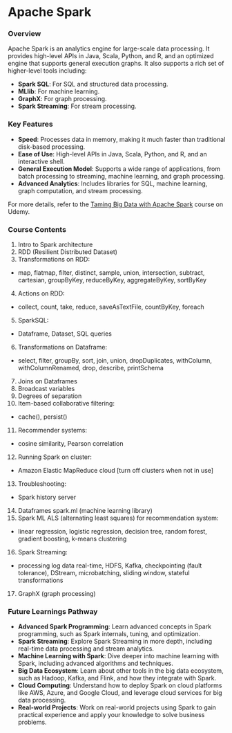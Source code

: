 # Apache Spark

### Overview

Apache Spark is an analytics engine for large-scale data processing. It provides high-level APIs in Java, Scala, Python, and R, and an optimized engine that supports general execution graphs. It also supports a rich set of higher-level tools including:

- **Spark SQL**: For SQL and structured data processing.
- **MLlib**: For machine learning.
- **GraphX**: For graph processing.
- **Spark Streaming**: For stream processing.

### Key Features

- **Speed**: Processes data in memory, making it much faster than traditional disk-based processing.
- **Ease of Use**: High-level APIs in Java, Scala, Python, and R, and an interactive shell.
- **General Execution Model**: Supports a wide range of applications, from batch processing to streaming, machine learning, and graph processing.
- **Advanced Analytics**: Includes libraries for SQL, machine learning, graph computation, and stream processing.

For more details, refer to the [Taming Big Data with Apache Spark](https://intel.udemy.com/course/taming-big-data-with-apache-spark-hands-on/learn/lecture/3708614#content) course on Udemy.

### Course Contents

1. Intro to Spark architecture
2. RDD (Resilient Distributed Dataset)
3. Transformations on RDD:
  - map, flatmap, filter, distinct, sample, union, intersection, subtract, cartesian, groupByKey, reduceByKey, aggregateByKey, sortByKey
4. Actions on RDD:
  - collect, count, take, reduce, saveAsTextFile, countByKey, foreach
5. SparkSQL:
  - Dataframe, Dataset, SQL queries
6. Transformations on Dataframe:
  - select, filter, groupBy, sort, join, union, dropDuplicates, withColumn, withColumnRenamed, drop, describe, printSchema
7. Joins on Dataframes
8. Broadcast variables
9. Degrees of separation
10. Item-based collaborative filtering:
   - cache(), persist()
11. Recommender systems:
   - cosine similarity, Pearson correlation
12. Running Spark on cluster:
   - Amazon Elastic MapReduce cloud [turn off clusters when not in use]
13. Troubleshooting:
   - Spark history server
14. Dataframes spark.ml (machine learning library)
15. Spark ML ALS (alternating least squares) for recommendation system:
   - linear regression, logistic regression, decision tree, random forest, gradient boosting, k-means clustering
16. Spark Streaming:
   - processing log data real-time, HDFS, Kafka, checkpointing (fault tolerance), DStream, microbatching, sliding window, stateful transformations
17. GraphX (graph processing)

### Future Learnings Pathway

- **Advanced Spark Programming**: Learn advanced concepts in Spark programming, such as Spark internals, tuning, and optimization.
- **Spark Streaming**: Explore Spark Streaming in more depth, including real-time data processing and stream analytics.
- **Machine Learning with Spark**: Dive deeper into machine learning with Spark, including advanced algorithms and techniques.
- **Big Data Ecosystem**: Learn about other tools in the big data ecosystem, such as Hadoop, Kafka, and Flink, and how they integrate with Spark.
- **Cloud Computing**: Understand how to deploy Spark on cloud platforms like AWS, Azure, and Google Cloud, and leverage cloud services for big data processing.
- **Real-world Projects**: Work on real-world projects using Spark to gain practical experience and apply your knowledge to solve business problems.